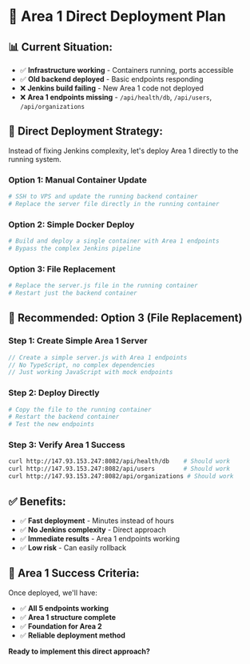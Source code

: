 # 🎯 Area 1 Direct Deployment Plan

## 📊 **Current Situation:**
- ✅ **Infrastructure working** - Containers running, ports accessible
- ✅ **Old backend deployed** - Basic endpoints responding
- ❌ **Jenkins build failing** - New Area 1 code not deployed
- ❌ **Area 1 endpoints missing** - `/api/health/db`, `/api/users`, `/api/organizations`

## 🚀 **Direct Deployment Strategy:**

Instead of fixing Jenkins complexity, let's deploy Area 1 directly to the running system.

### **Option 1: Manual Container Update**
```bash
# SSH to VPS and update the running backend container
# Replace the server file directly in the running container
```

### **Option 2: Simple Docker Deploy**
```bash
# Build and deploy a single container with Area 1 endpoints
# Bypass the complex Jenkins pipeline
```

### **Option 3: File Replacement**
```bash
# Replace the server.js file in the running container
# Restart just the backend container
```

## 🎯 **Recommended: Option 3 (File Replacement)**

### **Step 1: Create Simple Area 1 Server**
```javascript
// Create a simple server.js with Area 1 endpoints
// No TypeScript, no complex dependencies
// Just working JavaScript with mock endpoints
```

### **Step 2: Deploy Directly**
```bash
# Copy the file to the running container
# Restart the backend container
# Test the new endpoints
```

### **Step 3: Verify Area 1 Success**
```bash
curl http://147.93.153.247:8082/api/health/db    # Should work
curl http://147.93.153.247:8082/api/users        # Should work  
curl http://147.93.153.247:8082/api/organizations # Should work
```

## ✅ **Benefits:**
- ✅ **Fast deployment** - Minutes instead of hours
- ✅ **No Jenkins complexity** - Direct approach
- ✅ **Immediate results** - Area 1 endpoints working
- ✅ **Low risk** - Can easily rollback

## 🎯 **Area 1 Success Criteria:**
Once deployed, we'll have:
- ✅ **All 5 endpoints working**
- ✅ **Area 1 structure complete**
- ✅ **Foundation for Area 2**
- ✅ **Reliable deployment method**

**Ready to implement this direct approach?**